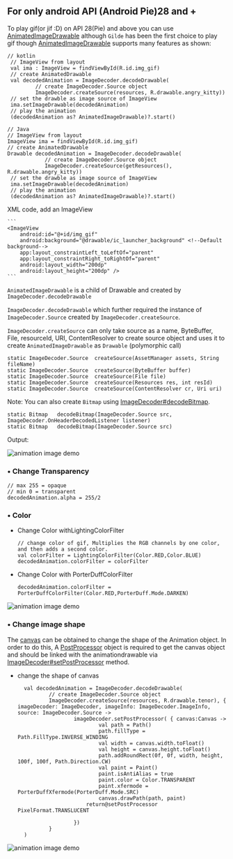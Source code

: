 ## For only android API (Android Pie)28 and +</h2>

To play gif(or jif :D) on API 28(Pie) and above you can use [AnimatedImageDrawable][1] although `Gilde` has been the first choice to play gif though [AnimatedImageDrawable][1] supports many features as shown:


   ```
   // kotlin
    // ImageView from layout
    val ima : ImageView = findViewById(R.id.img_gif)
    // create AnimatedDrawable
    val decodedAnimation = ImageDecoder.decodeDrawable(
            // create ImageDecoder.Source object
            ImageDecoder.createSource(resources, R.drawable.angry_kitty))
    // set the drawble as image source of ImageView
    ima.setImageDrawable(decodedAnimation)
    // play the animation
    (decodedAnimation as? AnimatedImageDrawable)?.start()
   ```

   ```
   // Java
   // ImageView from layout
   ImageView ima = findViewById(R.id.img_gif)
   // create AnimatedDrawable
   Drawable decodedAnimation = ImageDecoder.decodeDrawable(
               // create ImageDecoder.Source object
               ImageDecoder.createSource(getResources(), R.drawable.angry_kitty))
    // set the drawble as image source of ImageView
    ima.setImageDrawable(decodedAnimation)
    // play the animation
    (decodedAnimation as? AnimatedImageDrawable)?.start()
   ```


 XML code, add an ImageView

    ```
    <ImageView
        android:id="@+id/img_gif"
        android:background="@drawable/ic_launcher_background" <!--Default background-->
        app:layout_constraintLeft_toLeftOf="parent"
        app:layout_constraintRight_toRightOf="parent"
        android:layout_width="200dp"
        android:layout_height="200dp" />
    ```
`AnimatedImageDrawable` is a child of Drawable and created by `ImageDecoder.decodeDrawable`

`ImageDecoder.decodeDrawable` which further required the instance of `ImageDecoder.Source` created by `ImageDecoder.createSource`.

`ImageDecoder.createSource` can only take source as a name, ByteBuffer, File, resourceId, URI, ContentResolver to create source object and uses it to create `AnimatedImageDrawable` as `Drawable` (polymorphic call)

    static ImageDecoder.Source  createSource(AssetManager assets, String fileName)
    static ImageDecoder.Source  createSource(ByteBuffer buffer)
    static ImageDecoder.Source  createSource(File file)
    static ImageDecoder.Source  createSource(Resources res, int resId)
    static ImageDecoder.Source  createSource(ContentResolver cr, Uri uri)

Note: You can also create `Bitmap` using [ImageDecoder#decodeBitmap][2].

```
static Bitmap	decodeBitmap(ImageDecoder.Source src, ImageDecoder.OnHeaderDecodedListener listener)
static Bitmap	decodeBitmap(ImageDecoder.Source src)
```

Output:

![animation image demo](resources/animated_drawable.gif?raw=true "animated_drawable.gif")


### • Change Transparency

    // max 255 = opaque
    // min 0 = transparent
    decodedAnimation.alpha = 255/2


### • Color

- Change Color withLightingColorFilter


      // change color of gif, Multiplies the RGB channels by one color, and then adds a second color.
      val colorFilter = LightingColorFilter(Color.RED,Color.BLUE)
      decodedAnimation.colorFilter = colorFilter

- Change Color with PorterDuffColorFilter

      decodedAnimation.colorFilter = PorterDuffColorFilter(Color.RED,PorterDuff.Mode.DARKEN)

![animation image demo](resources/kitty_filter.gif?raw=true "kitty_filter.gif")

### • Change image shape

The [canvas][3] can be obtained to change the shape of the Animation object. In order to do this, A [PostProcessor][4] object is required to get the canvas object and should be linked with the animationdrawable via [ImageDecoder#setPostProcessor][5] method.

 - change the shape of canvas

         val decodedAnimation = ImageDecoder.decodeDrawable(
                 // create ImageDecoder.Source object
                 ImageDecoder.createSource(resources, R.drawable.tenor), { imageDecoder: ImageDecoder, imageInfo: ImageDecoder.ImageInfo, source: ImageDecoder.Source ->
                         imageDecoder.setPostProcessor( { canvas:Canvas ->
                                 val path = Path()
                                 path.fillType = Path.FillType.INVERSE_WINDING
                                 val width = canvas.width.toFloat()
                                 val height = canvas.height.toFloat()
                                 path.addRoundRect(0f, 0f, width, height, 100f, 100f, Path.Direction.CW)
                                 val paint = Paint()
                                 paint.isAntiAlias = true
                                 paint.color = Color.TRANSPARENT
                                 paint.xfermode = PorterDuffXfermode(PorterDuff.Mode.SRC)
                                 canvas.drawPath(path, paint)
                             return@setPostProcessor PixelFormat.TRANSLUCENT

                         })
                 }
         )


![animation image demo](resources/kitty_in_circle.png?raw=true "kitty_in_circle.png")


  [1]: https://developer.android.com/reference/android/graphics/drawable/AnimatedImageDrawable
  [2]: https://developer.android.com/reference/android/graphics/ImageDecoder.html#decodeBitmap(android.graphics.ImageDecoder.Source)
  [3]: https://developer.android.com/reference/android/graphics/Canvas
  [4]: https://developer.android.com/reference/android/graphics/PostProcessor
  [5]: https://developer.android.com/reference/android/graphics/ImageDecoder.html#setPostProcessor(android.graphics.PostProcessor)

